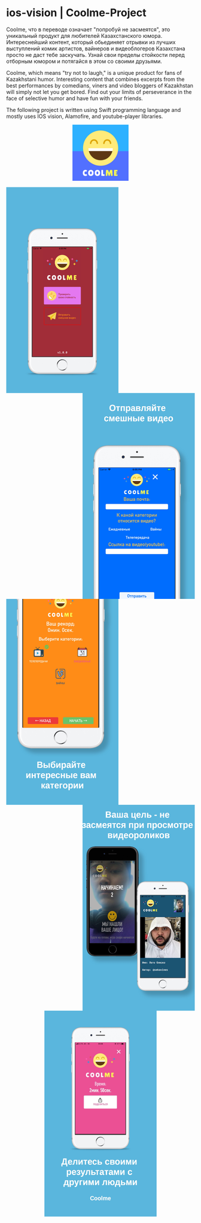 # ios-vision | Coolme-Project
Coolme, что в переводе означает "попробуй не засмеятся", это уникальный продукт для любителей Казахстанского юмора.  Интереснейший контент, который обьединяет отрывки из лучших выступлений комик артистов, вайнеров и видеоблогеров Казахстана просто не даст тебе заскучать. Узнай свои пределы стойкости перед отборным юмором и потягайся в этом со своими друзьями.

Coolme, which means "try not to laugh," is a unique product for fans of Kazakhstani humor. Interesting content that combines excerpts from the best performances by comedians, viners and video bloggers of Kazakhstan will simply not let you get bored. Find out your limits of perseverance in the face of selective humor and have fun with your friends.

The following project is written using Swift programming language and mostly uses IOS vision, Alamofire, and youtube-player libraries.

<p align="center">
  <img src="https://github.com/TA2002/Coolme-Project/blob/master/Icon-App-83.5x83.5%402x.png" height="150" width="150" top="10" >
</p>


<a href="url"><img src="https://github.com/TA2002/Coolme-Project/blob/master/0.jpg" align="left" height="550" width="300" ></a> <a href="url"><img src="https://github.com/TA2002/Coolme-Project/blob/master/1.jpg" align="right" height="550" width="300" ></a>

<a href="url"><img src="https://github.com/TA2002/Coolme-Project/blob/master/2.jpg" align="left" height="550" width="300" ></a> <a href="url"><img src="https://github.com/TA2002/Coolme-Project/blob/master/3.jpg" align="right" height="550" width="300" ></a>

<p align="center">
  <img src="https://github.com/TA2002/Coolme-Project/blob/master/4.jpg" height="550" width="300" top="10" >
</p>

